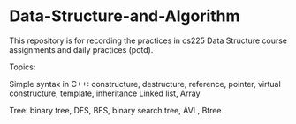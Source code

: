 # Data-Structure-and-Algorithm
This repository is for recording the practices in cs225 Data Structure course assignments and daily practices (potd).

Topics:

Simple syntax in C++: constructure, destructure, reference, pointer, virtual constructure, template, inheritance
Linked list, Array

Tree: binary tree, DFS, BFS, binary search tree, AVL, Btree
